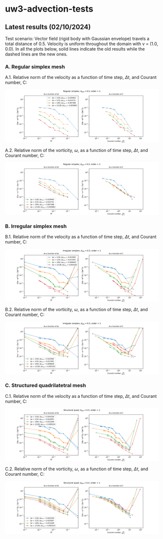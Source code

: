 # uw3-advection-tests

## Latest results (02/10/2024)

Test scenario: 
Vector field (rigid body with Gaussian envelope) travels a total distance of 0.5. 
Velocity is uniform throughout the domain with v = (1.0, 0.0). 
In all the plots below, solid lines indicate the old results while the dashed lines are the new ones. 

### A. Regular simplex mesh
A.1. Relative norm of the velocity as a function of time step, $\Delta t$, and Courant number, C: 

![Alt text](out/simp_reg-adv-0.5-v_norm-order1-regression-Oct-1-2024.png)

A.2. Relative norm of the vorticity, $\omega$, as a function of time step, $\Delta t$, and Courant number, C: 

![Alt text](out/simp_reg-adv-0.5-w_norm-order1-regression-Oct-1-2024.png)

### B. Irregular simplex mesh
B.1. Relative norm of the velocity as a function of time step, $\Delta t$, and Courant number, C: 

![Alt text](out/simp_irreg-adv-0.5-v_norm-order1-regression-Oct-1-2024.png)

B.2. Relative norm of the vorticity, $\omega$, as a function of time step, $\Delta t$, and Courant number, C: 

![Alt text](out/simp_irreg-adv-0.5-w_norm-order1-regression-Oct-1-2024.png)

### C. Structured quadrilatetral mesh
C.1. Relative norm of the velocity as a function of time step, $\Delta t$, and Courant number, C: 

![Alt text](out/struct_quad-adv-0.5-v_norm-order1-regression-Oct-1-2024.png)

C.2. Relative norm of the vorticity, $\omega$, as a function of time step, $\Delta t$, and Courant number, C: 

![Alt text](out/struct_quad-adv-0.5-w_norm-order1-regression-Oct-1-2024.png)


